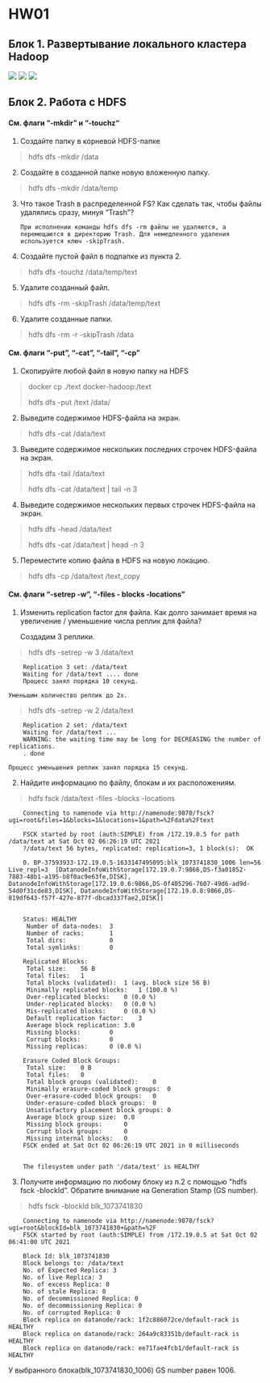 # HW01

## Блок 1. Развертывание локального кластера Hadoop

![](image/hadoop1.png)
![](image/hadoop2.png)
![](image/hadoop3.png)

## Блок 2. Работа с HDFS

#### См. флаги “-mkdir” и “-touchz“

1. Создайте папку в корневой HDFS-папке

> hdfs dfs -mkdir /data


2. Создайте в созданной папке новую вложенную папку.

> hdfs dfs -mkdir /data/temp


3. Что такое Trash в распределенной FS? Как сделать так, чтобы файлы удалялись сразу, минуя “Trash”?

    ```
    При исполнении команды hdfs dfs -rm файлы не удаляются, а перемещаются в директорию Trash. Для немедленного удаления используется ключ -skipTrash.
    ```


4. Создайте пустой файл в подпапке из пункта 2.

> hdfs dfs -touchz /data/temp/text


5. Удалите созданный файл.

> hdfs dfs -rm -skipTrash /data/temp/text


6. Удалите созданные папки.

> hdfs dfs -rm -r -skipTrash /data


#### См. флаги “-put”, “-cat”, “-tail”, “-cp”

1. Скопируйте любой файл в новую папку на HDFS

> docker cp ./text docker-hadoop:/text
>
> hdfs dfs -put /text /data/ 


2. Выведите содержимое HDFS-файла на экран.

> hdfs dfs -cat /data/text



3. Выведите содержимое нескольких последних строчек HDFS-файла на экран.

> hdfs dfs -tail /data/text
>
> hdfs dfs -cat /data/text | tail -n 3


4. Выведите содержимое нескольких первых строчек HDFS-файла на экран.

> hdfs dfs -head /data/text
>
> hdfs dfs -cat /data/text | head -n 3


5. Переместите копию файла в HDFS на новую локацию.

> hdfs dfs -cp /data/text /text_copy


#### См. флаги “-setrep -w”, “-files - blocks -locations”

1. Изменить replication factor для файла. Как долго занимает время на увеличение / уменьшение числа реплик для файла?

    Создадим 3 реплики.
        
> hdfs dfs -setrep -w 3 /data/text

        Replication 3 set: /data/text
        Waiting for /data/text .... done
        Процесс занял порядка 10 секунд.

    Уменьшим количество реплик до 2х.
> hdfs dfs -setrep -w 2 /data/text

        Replication 2 set: /data/text
        Waiting for /data/text ...
        WARNING: the waiting time may be long for DECREASING the number of replications.
        . done
        
    Процесс уменьшения реплик занял порядка 15 секунд.


2. Найдите информацию по файлу, блокам и их расположениям.
> hdfs fsck /data/text -files -blocks -locations

        Connecting to namenode via http://namenode:9870/fsck?ugi=root&files=1&blocks=1&locations=1&path=%2Fdata%2Ftext

        FSCK started by root (auth:SIMPLE) from /172.19.0.5 for path /data/text at Sat Oct 02 06:26:19 UTC 2021
        ?/data/text 56 bytes, replicated: replication=3, 1 block(s):  OK

        0. BP-37593933-172.19.0.5-1633147495095:blk_1073741830_1006 len=56 Live_repl=3  [DatanodeInfoWithStorage[172.19.0.7:9866,DS-f3a01852-7883-48b1-a195-b8f0ac9e63fe,DISK], DatanodeInfoWithStorage[172.19.0.6:9866,DS-0f405296-7607-49d6-ad9d-54d0f31cde83,DISK], DatanodeInfoWithStorage[172.19.0.8:9866,DS-819df643-f57f-427e-877f-dbcad337fae2,DISK]]


        Status: HEALTHY
         Number of data-nodes:	3
         Number of racks:		1
         Total dirs:			0
         Total symlinks:		0

        Replicated Blocks:
         Total size:	56 B
         Total files:	1
         Total blocks (validated):	1 (avg. block size 56 B)
         Minimally replicated blocks:	1 (100.0 %)
         Over-replicated blocks:	0 (0.0 %)
         Under-replicated blocks:	0 (0.0 %)
         Mis-replicated blocks:		0 (0.0 %)
         Default replication factor:	3
         Average block replication:	3.0
         Missing blocks:		0
         Corrupt blocks:		0
         Missing replicas:		0 (0.0 %)

        Erasure Coded Block Groups:
         Total size:	0 B
         Total files:	0
         Total block groups (validated):	0
         Minimally erasure-coded block groups:	0
         Over-erasure-coded block groups:	0
         Under-erasure-coded block groups:	0
         Unsatisfactory placement block groups:	0
         Average block group size:	0.0
         Missing block groups:		0
         Corrupt block groups:		0
         Missing internal blocks:	0
        FSCK ended at Sat Oct 02 06:26:19 UTC 2021 in 0 milliseconds


        The filesystem under path '/data/text' is HEALTHY

3. Получите информацию по любому блоку из п.2 с помощью "hdfs fsck -blockId”. Обратите внимание на Generation Stamp (GS number).

> hdfs fsck -blockId blk_1073741830
        
        Connecting to namenode via http://namenode:9870/fsck?ugi=root&blockId=blk_1073741830+&path=%2F
        FSCK started by root (auth:SIMPLE) from /172.19.0.5 at Sat Oct 02 06:41:00 UTC 2021

        Block Id: blk_1073741830
        Block belongs to: /data/text
        No. of Expected Replica: 3
        No. of live Replica: 3
        No. of excess Replica: 0
        No. of stale Replica: 0
        No. of decommissioned Replica: 0
        No. of decommissioning Replica: 0
        No. of corrupted Replica: 0
        Block replica on datanode/rack: 1f2c886072ce/default-rack is HEALTHY
        Block replica on datanode/rack: 264a9c83351b/default-rack is HEALTHY
        Block replica on datanode/rack: ee71fae4fcb1/default-rack is HEALTHY

У выбранного блока(blk_1073741830_1006) GS number равен 1006.